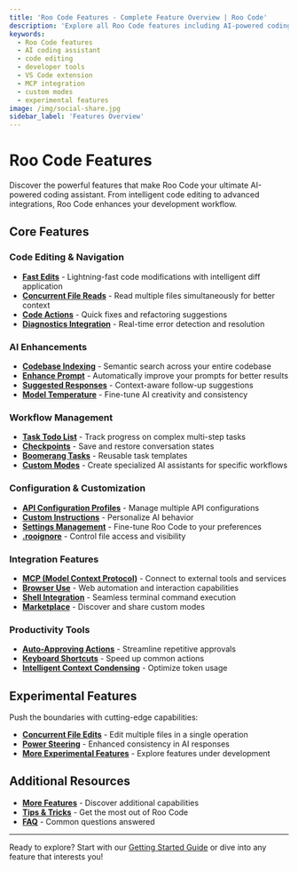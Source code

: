 ```yaml
---
title: 'Roo Code Features - Complete Feature Overview | Roo Code'
description: 'Explore all Roo Code features including AI-powered coding assistance, multi-file editing, codebase indexing, MCP integration, custom modes, and experimental capabilities.'
keywords:
  - Roo Code features
  - AI coding assistant
  - code editing
  - developer tools
  - VS Code extension
  - MCP integration
  - custom modes
  - experimental features
image: /img/social-share.jpg
sidebar_label: 'Features Overview'
---
```


# Roo Code Features

Discover the powerful features that make Roo Code your ultimate AI-powered coding assistant. From intelligent code editing to advanced integrations, Roo Code enhances your development workflow.

## Core Features

### Code Editing & Navigation
- [**Fast Edits**](/features/fast-edits) - Lightning-fast code modifications with intelligent diff application
- [**Concurrent File Reads**](/features/concurrent-file-reads) - Read multiple files simultaneously for better context
- [**Code Actions**](/features/code-actions) - Quick fixes and refactoring suggestions
- [**Diagnostics Integration**](/features/diagnostics-integration) - Real-time error detection and resolution

### AI Enhancements
- [**Codebase Indexing**](/features/codebase-indexing) - Semantic search across your entire codebase
- [**Enhance Prompt**](/features/enhance-prompt) - Automatically improve your prompts for better results
- [**Suggested Responses**](/features/suggested-responses) - Context-aware follow-up suggestions
- [**Model Temperature**](/features/model-temperature) - Fine-tune AI creativity and consistency

### Workflow Management
- [**Task Todo List**](/features/task-todo-list) - Track progress on complex multi-step tasks
- [**Checkpoints**](/features/checkpoints) - Save and restore conversation states
- [**Boomerang Tasks**](/features/boomerang-tasks) - Reusable task templates
- [**Custom Modes**](/features/custom-modes) - Create specialized AI assistants for specific workflows

### Configuration & Customization
- [**API Configuration Profiles**](/features/api-configuration-profiles) - Manage multiple API configurations
- [**Custom Instructions**](/features/custom-instructions) - Personalize AI behavior
- [**Settings Management**](/features/settings-management) - Fine-tune Roo Code to your preferences
- [**.rooignore**](/features/rooignore) - Control file access and visibility

### Integration Features
- [**MCP (Model Context Protocol)**](/features/mcp/overview) - Connect to external tools and services
- [**Browser Use**](/features/browser-use) - Web automation and interaction capabilities
- [**Shell Integration**](/features/shell-integration) - Seamless terminal command execution
- [**Marketplace**](/features/marketplace) - Discover and share custom modes

### Productivity Tools
- [**Auto-Approving Actions**](/features/auto-approving-actions) - Streamline repetitive approvals
- [**Keyboard Shortcuts**](/features/keyboard-shortcuts) - Speed up common actions
- [**Intelligent Context Condensing**](/features/intelligent-context-condensing) - Optimize token usage

## Experimental Features

Push the boundaries with cutting-edge capabilities:

- [**Concurrent File Edits**](/features/experimental/concurrent-file-edits) - Edit multiple files in a single operation
- [**Power Steering**](/features/experimental/power-steering) - Enhanced consistency in AI responses
- [**More Experimental Features**](/features/experimental/experimental-features) - Explore features under development

## Additional Resources

- [**More Features**](/features/more-features) - Discover additional capabilities
- [**Tips & Tricks**](/tips-and-tricks) - Get the most out of Roo Code
- [**FAQ**](/faq) - Common questions answered

---

Ready to explore? Start with our [Getting Started Guide](/getting-started/installing) or dive into any feature that interests you!